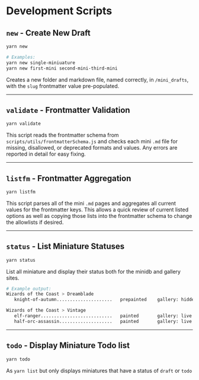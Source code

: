 # Development Scripts

## `new` - Create New Draft

```sh
yarn new

# Examples:
yarn new single-miniuature
yarn new first-mini second-mini-third-mini
```

Creates a new folder and markdown file, named correctly, in `/mini_drafts`, with the `slug` frontmatter value pre-populated.

---

## `validate` - Frontmatter Validation

```sh
yarn validate
```

This script reads the frontmatter schema from `scripts/utils/frontmatterSchema.js` and checks each mini `.md` file for missing, disallowed, or deprecated formats and values. Any errors are reported in detail for easy fixing.

---

## `listfm` - Frontmatter Aggregation

```sh
yarn listfm
```

This script parses all of the mini `.md` pages and aggregates all current values for the frontmatter keys. This allows a quick review of current listed options as well as copying those lists into the frontmatter schema to change the allowlists if desired.

---

## `status` - List Miniature Statuses

```sh
yarn status
```

List all miniature and display their status both for the minidb and gallery sites.

```sh
# Example output:
Wizards of the Coast > Dreamblade
   knight-of-autumn.....................   prepainted    gallery: hidden   minidb: live

Wizards of the Coast > Vintage
   elf-ranger...........................   painted       gallery: live     minidb: live
   half-orc-assassin....................   painted       gallery: live     minidb: live
```

---

## `todo` - Display Miniature Todo list

```sh
yarn todo
```

As `yarn list` but only displays miniatures that have a status of `draft` or `todo`
